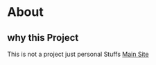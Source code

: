 # About
## why this Project
This is not a project just personal Stuffs
[Main Site](https://udhay111.github.io/personals/)